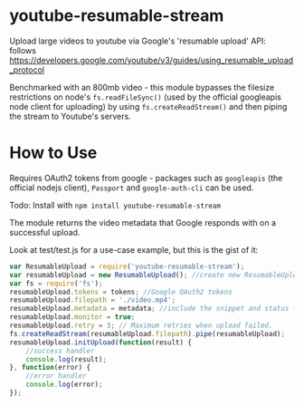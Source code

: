 youtube-resumable-stream
=============================

Upload large videos to youtube via Google's 'resumable upload' API:
follows https://developers.google.com/youtube/v3/guides/using_resumable_upload_protocol

Benchmarked with an 800mb video - this module bypasses the filesize restrictions on node's `fs.readFileSync()` (used by the official googleapis node client for uploading) by using `fs.createReadStream()` and then piping the stream to Youtube's servers.

How to Use
==========

Requires OAuth2 tokens from google - packages such as `googleapis` (the official nodejs client), `Passport` and `google-auth-cli` can be used.

Todo: Install with `npm install youtube-resumable-stream`

The module returns the video metadata that Google responds with on a successful upload.

Look at test/test.js for a use-case example, but this is the gist of it:
```javascript
var ResumableUpload = require('youtube-resumable-stream');
var resumableUpload = new ResumableUpload(); //create new ResumableUpload
var fs = require('fs');
resumableUpload.tokens = tokens; //Google OAuth2 tokens
resumableUpload.filepath = './video.mp4';
resumableUpload.metadata = metadata; //include the snippet and status for the video
resumableUpload.monitor = true;
resumableUpload.retry = 3; // Maximum retries when upload failed.
fs.createReadStream(resumableUpload.filepath).pipe(resumableUpload);
resumableUpload.initUpload(function(result) {
	//success handler
	console.log(result);
}, function(error) {
	//error handler
	console.log(error);
});
```

